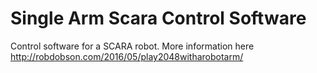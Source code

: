 Single Arm Scara Control Software
=================================

Control software for a SCARA robot.
More information here http://robdobson.com/2016/05/play2048witharobotarm/


